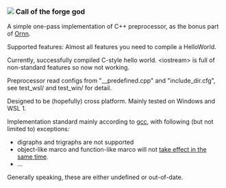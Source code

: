 ### ![](https://www.mobafire.com/images/ability/ornn-call-of-the-forge-god.png) Call of the forge god

A simple one-pass implementation of C++ preprocessor, as the bonus part of [Ornn](https://github.com/fstqwq/Ornn).

Supported features: Almost all features you need to compile a HelloWorld.

Currently, successfully compiled C-style hello world. \<iostream\> is full of non-standard features so now not working.

Preprocessor read configs from "__predefined.cpp" and "include_dir.cfg", see test\_wsl/ and test\_win/ for detail.

Designed to be (hopefully) cross platform. Mainly tested on Windows and WSL 1.

Implementation standard mainly according to [gcc](https://gcc.gnu.org/onlinedocs/cpp/), with following (but not limited to) exceptions:
* digraphs and trigraphs are not supported
* object-like marco and function-like marco will not [take effect in the same time](https://gcc.gnu.org/onlinedocs/cpp/Directives-Within-Macro-Arguments.html#Directives-Within-Macro-Arguments).
* ...

Generally speaking, these are either undefined or out-of-date.